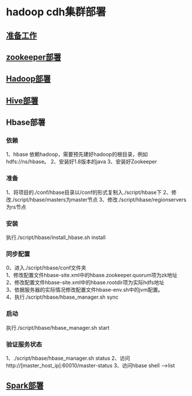 # hadoop cdh集群部署

## [准备工作](docs/prepare.md)
## [zookeeper部署](docs/zk/install.md)  
## [Hadoop部署](docs/hadoop/install.md)  

## [Hive部署](docs/hive/install.md)

## Hbase部署
### 依赖
1、hbase 依赖hadoop，需要预先建好hadoop的根目录，例如hdfs://ns/hbase。
2、安装好1.8版本的java
3、安装好Zookeeper

### 准备
1、将项目的./conf/hbase目录以/conf的形式复制入./script/hbase下
2、修改./script/hbase/masters为master节点
3、修改./script/hbase/regionservers为rs节点

### 安装
执行./script/hbase/install_hbase.sh install

### 同步配置
0、进入./script/hbase/conf文件夹  
1、修改配置文件hbase-site.xml中的hbase.zookeeper.quorum项为zk地址  
2、修改配置文件hbase-site.xml中的hbase.rootdir项为实际hdfs地址  
3、依据服务器的实际情况修改配置文件hbase-env.sh中的jvm配置。  
4、执行./script/hbase/hbase_manager.sh sync  

### 启动
执行./script/hbase/hbase_manager.sh start

### 验证服务状态
1、./script/hbase/hbase_manager.sh status
2、访问 http://[master_host_ip]:60010/master-status
3、访问hbase shell -->list

## [Spark部署](docs/spark/install.md)
